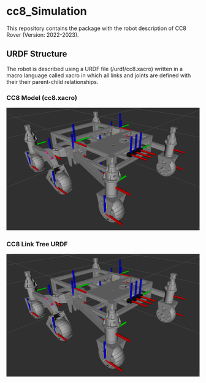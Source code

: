 # cc8_Simulation
This repository contains the package with the robot description of CC8 Rover (Version: 2022-2023).

## URDF Structure
The robot is described using a URDF file (/urdf/cc8.xacro) written in a macro language called xacro in which all links and joints are defined with their their parent-child relationships.
### CC8 Model (cc8.xacro)
![CC8 Model (cc8.xacro)](figures/cc8_visual.png)
### CC8 Link Tree URDF
![CC8 Link Tree URDF](figures/cc8_visual.png)
